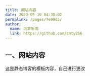 ```yaml
---
title: 网站内容
date: 2023-05-10 04:38:02
permalink: /pages/7e99d5/
author: 
  name: 沉梦听雨
  link: https://github.com/cmty256
---
```

## 一、网站内容

这是静态博客的模板内容，自己进行更改
